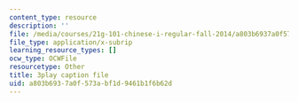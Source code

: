 ```yaml
---
content_type: resource
description: ''
file: /media/courses/21g-101-chinese-i-regular-fall-2014/a803b6937a0f573abf1d9461b1f6b62d_jBNVKat3GoQ.vtt
file_type: application/x-subrip
learning_resource_types: []
ocw_type: OCWFile
resourcetype: Other
title: 3play caption file
uid: a803b693-7a0f-573a-bf1d-9461b1f6b62d
---
```

